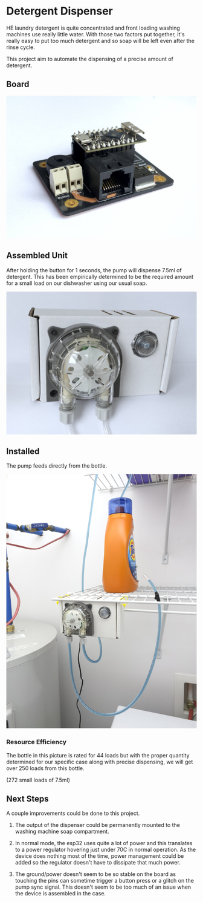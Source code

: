 # Detergent Dispenser

HE laundry detergent is quite concentrated and front loading washing machines
use really little water. With those two factors put together, it's really easy
to put too much detergent and so soap will be left even after the rinse cycle.

This project aim to automate the dispensing of a precise amount of detergent.

## Board

![Motherboard](assets/img/board.jpg)

## Assembled Unit

After holding the button for 1 seconds, the pump will dispense 7.5ml of
detergent. This has been empirically determined to be the required amount
for a small load on our dishwasher using our usual soap.

![Assembled](assets/img/unit.jpeg)

## Installed

The pump feeds directly from the bottle.

![Assembled](assets/img/installed.jpeg)

### Resource Efficiency

The bottle in this picture is rated for 44 loads but with the proper quantity determined for our specific case along with precise dispensing, we will get over 250 loads from this bottle.

(272 small loads of 7.5ml)

## Next Steps

A couple improvements could be done to this project.

1. The output of the dispenser could be permanently mounted to the washing
machine soap compartment.

2. In normal mode, the esp32 uses quite a lot of power and this translates to
a power regulator hovering just under 70C in normal operation. As the device
does nothing most of the time, power management could be added so the regulator
doesn't have to dissipate that much power.

3. The ground/power doesn't seem to be so stable on the board as touching the
pins can sometime trigger a button press or a glitch on the pump sync signal.
This doesn't seem to be too much of an issue when the device is assembled in
the case.
